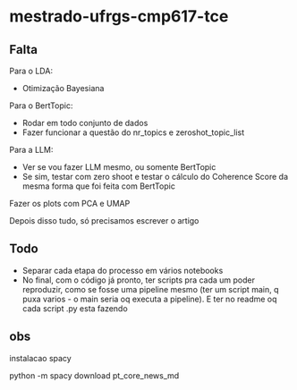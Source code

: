 # mestrado-ufrgs-cmp617-tce

## Falta

Para o LDA:
- Otimização Bayesiana


Para o BertTopic:
- Rodar em todo conjunto de dados
- Fazer funcionar a questão do nr_topics e zeroshot_topic_list


Para a LLM:
- Ver se vou fazer LLM mesmo, ou somente BertTopic
- Se sim, testar com zero shoot e testar o cálculo do Coherence Score da mesma forma que foi feita com BertTopic


Fazer os plots com PCA e UMAP


Depois disso tudo, só precisamos escrever o artigo


## Todo

- Separar cada etapa do processo em vários notebooks
- No final, com o código já pronto, ter scripts pra cada um poder reproduzir, como se fosse uma pipeline mesmo (ter um script main, q puxa varios - o main seria oq executa a pipeline).  E ter no readme oq cada script .py esta fazendo

## obs

instalacao spacy

python -m spacy download pt_core_news_md
